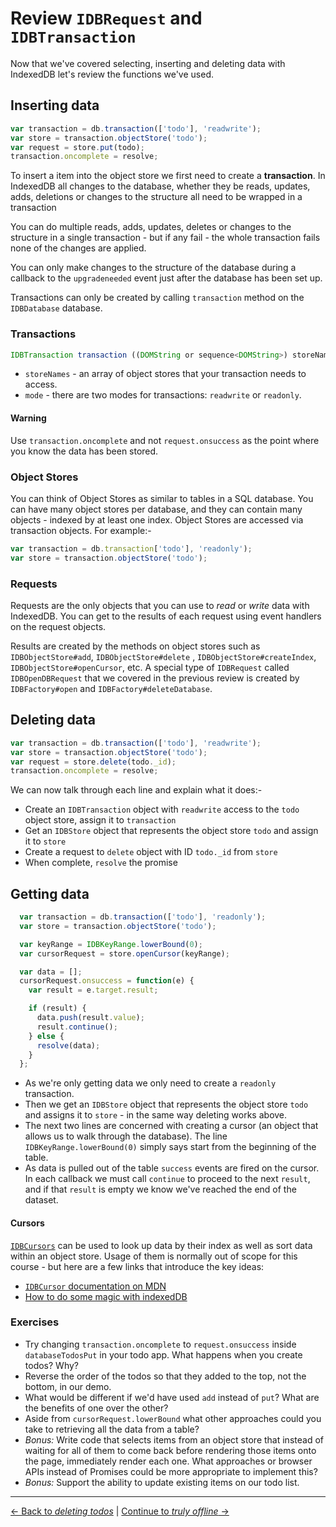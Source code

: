 # Review `IDBRequest` and `IDBTransaction`

Now that we've covered selecting, inserting and deleting data with IndexedDB let's review the functions we've used.

## Inserting data

```js
var transaction = db.transaction(['todo'], 'readwrite');
var store = transaction.objectStore('todo');
var request = store.put(todo);
transaction.oncomplete = resolve;
```

To insert a item into the object store we first need to create a **transaction**.  In IndexedDB all changes to the database, whether they be reads, updates, adds, deletions or changes to the structure all need to be wrapped in a transaction

You can do multiple reads, adds, updates, deletes or changes to the structure in a single transaction - but if any fail - the whole transaction fails none of the changes are applied.

You can only make changes to the structure of the database during a callback to the `upgradeneeded` event just after the database has been set up.

Transactions can only be created by calling `transaction` method on the `IDBDatabase` database.

### Transactions

```js
IDBTransaction transaction ((DOMString or sequence<DOMString>) storeNames, optional IDBTransactionMode mode = "readonly");
```
- `storeNames` - an array of object stores that your transaction needs to access.
- `mode` - there are two modes for transactions: `readwrite` or `readonly`.

#### Warning

Use `transaction.oncomplete` and not `request.onsuccess` as the point where you know the data has been stored.

### Object Stores

You can think of Object Stores as similar to tables in a SQL database.  You can have many object stores per database, and they can contain many objects - indexed by at least one index.  Object Stores are accessed via transaction objects.  For example:-

```js
var transaction = db.transaction['todo'], 'readonly');
var store = transaction.objectStore('todo');
```

### Requests

Requests are the only objects that you can use to _read_ or _write_ data with IndexedDB.  You can get to the results of each request using event handlers on the request objects.

Results are created by the methods on object stores such as `IDBObjectStore#add`, `IDBObjectStore#delete` , `IDBObjectStore#createIndex`, `IDBObjectStore#openCursor`, etc.  A special type of `IDBRequest` called `IDBOpenDBRequest` that we covered in the previous review is created by `IDBFactory#open` and `IDBFactory#deleteDatabase`.

## Deleting data

```js
var transaction = db.transaction(['todo'], 'readwrite');
var store = transaction.objectStore('todo');
var request = store.delete(todo._id);
transaction.oncomplete = resolve;
```

We can now talk through each line and explain what it does:-

- Create an `IDBTransaction` object with `readwrite` access to the `todo` object store, assign it to `transaction`
- Get an `IDBStore` object that represents the object store `todo` and assign it to `store`
- Create a request to `delete` object with ID `todo._id` from `store`
- When complete, `resolve` the promise

## Getting data

```js
  var transaction = db.transaction(['todo'], 'readonly');
  var store = transaction.objectStore('todo');

  var keyRange = IDBKeyRange.lowerBound(0);
  var cursorRequest = store.openCursor(keyRange);

  var data = [];
  cursorRequest.onsuccess = function(e) {
    var result = e.target.result;

    if (result) {
      data.push(result.value);
      result.continue();
    } else {
      resolve(data);
    }
  };
```

- As we're only getting data we only need to create a `readonly` transaction.
- Then we get an `IDBStore` object that represents the object store `todo` and assigns it to `store` - in the same way deleting works above.
- The next two lines are concerned with creating a cursor (an object that allows us to walk through the database).  The line `IDBKeyRange.lowerBound(0)` simply says start from the beginning of the table.
- As data is pulled out of the table `success` events are fired on the cursor.  In each callback we must call `continue` to proceed to the next `result`, and if that `result` is empty we know we've reached the end of the dataset.

#### Cursors

[`IDBCursors`](https://developer.mozilla.org/en-US/docs/Web/API/IDBCursor) can be used to look up data by their index as well as sort data within an object store.  Usage of them is normally out of scope for this course - but here are a few links that introduce the key ideas:

- [`IDBCursor` documentation on MDN](https://developer.mozilla.org/en-US/docs/Web/API/IDBCursor)
- [How to do some magic with indexedDB](http://www.codeproject.com/Articles/744986/How-to-do-some-magic-with-indexedDB)

### Exercises

- Try changing `transaction.oncomplete` to `request.onsuccess` inside `databaseTodosPut` in your todo app.  What happens when you create todos?  Why?
- Reverse the order of the todos so that they added to the top, not the bottom, in our demo.
- What would be different if we'd have used `add` instead of `put`?  What are the benefits of one over the other?
- Aside from `cursorRequest.lowerBound` what other approaches could you take to retrieving all the data from a table?
- _Bonus:_ Write code that selects items from an object store that instead of waiting for all of them to come back before rendering those items onto the page, immediately render each one.  What approaches or browser APIs instead of Promises could be more appropriate to implement this?
- _Bonus:_ Support the ability to update existing items on our todo list.

---

[← Back to *deleting todos*](../09-deleting-todos) | [Continue to *truly offline* →](../11-appcache)
